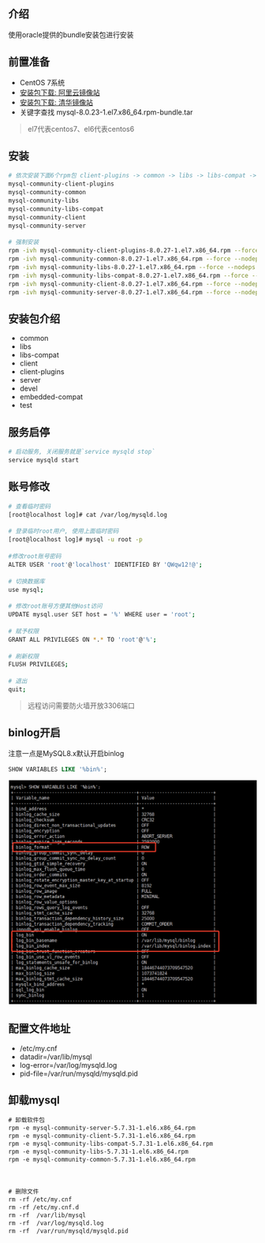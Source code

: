 ## 介绍
使用oracle提供的bundle安装包进行安装



## 前置准备

- CentOS 7系统
- [安装包下载: 阿里云镜像站](https://mirrors.aliyun.com/mysql/)
- [安装包下载: 清华镜像站](https://mirrors.tuna.tsinghua.edu.cn/mysql/downloads/MySQL-8.0/)
- 关键字查找 mysql-8.0.23-1.el7.x86_64.rpm-bundle.tar
> el7代表centos7、el6代表centos6



## 安装

```bash
# 依次安装下面6个rpm包 client-plugins -> common -> libs -> libs-compat -> client -> server
mysql-community-client-plugins
mysql-community-common
mysql-community-libs
mysql-community-libs-compat
mysql-community-client
mysql-community-server

# 强制安装
rpm -ivh mysql-community-client-plugins-8.0.27-1.el7.x86_64.rpm --force --nodeps
rpm -ivh mysql-community-common-8.0.27-1.el7.x86_64.rpm --force --nodeps
rpm -ivh mysql-community-libs-8.0.27-1.el7.x86_64.rpm --force --nodeps
rpm -ivh mysql-community-libs-compat-8.0.27-1.el7.x86_64.rpm --force --nodeps
rpm -ivh mysql-community-client-8.0.27-1.el7.x86_64.rpm --force --nodeps
rpm -ivh mysql-community-server-8.0.27-1.el7.x86_64.rpm --force --nodeps
```



## 安装包介绍

- common
- libs
- libs-compat
- client
- client-plugins
- server
- devel
- embedded-compat
- test



## 服务启停

```bash
# 启动服务, 关闭服务就是`service mysqld stop`
service mysqld start
```



## 账号修改

```bash
# 查看临时密码
[root@localhost log]# cat /var/log/mysqld.log 

# 登录临时root用户, 使用上面临时密码
[root@localhost log]# mysql -u root -p

#修改root账号密码
ALTER USER 'root'@'localhost' IDENTIFIED BY 'QWqw12!@';

# 切换数据库
use mysql;

# 修改root账号方便其他Host访问
UPDATE mysql.user SET host = '%' WHERE user = 'root';

# 赋予权限
GRANT ALL PRIVILEGES ON *.* TO 'root'@'%';

# 刷新权限
FLUSH PRIVILEGES;

# 退出
quit;
```

> 远程访问需要防火墙开放3306端口



## binlog开启

注意一点是MySQL8.x默认开启binlog

```sql
SHOW VARIABLES LIKE '%bin%';
```
![image-20211019232359702](../../resource/images/image-20211019232359702.png)

## 配置文件地址
- /etc/my.cnf
- datadir=/var/lib/mysql
- log-error=/var/log/mysqld.log
- pid-file=/var/run/mysqld/mysqld.pid



## 卸载mysql

```shell
# 卸载软件包
rpm -e mysql-community-server-5.7.31-1.el6.x86_64.rpm
rpm -e mysql-community-client-5.7.31-1.el6.x86_64.rpm
rpm -e mysql-community-libs-compat-5.7.31-1.el6.x86_64.rpm
rpm -e mysql-community-libs-5.7.31-1.el6.x86_64.rpm
rpm -e mysql-community-common-5.7.31-1.el6.x86_64.rpm


 
# 删除文件
rm -rf /etc/my.cnf
rm -rf /etc/my.cnf.d
rm -rf  /var/lib/mysql
rm -rf  /var/log/mysqld.log
rm -rf  /var/run/mysqld/mysqld.pid
```